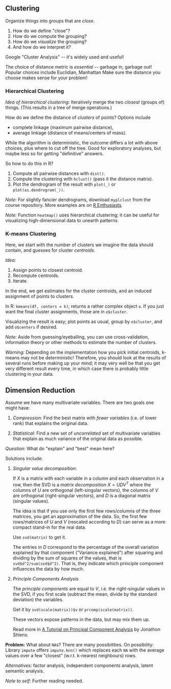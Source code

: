## Clustering

Organize things into groups that are *close*.

 1. How do we define "close"?
 2. How do we compute the grouping?
 3. How do we *visualize* the grouping?
 4. And how do we interpret it?
 
Google "Cluster Analysis" -- it's widely used and useful!

The choice of distance metric is *essential* -- garbage in, garbage out!
Popular choices include Euclidian, Manhattan
Make sure the distance you choose makes sense for your problem!

### Hierarchical Clustering

*Idea of hierarchical clustering:* 
Iteratively merge the two *closest* (groups of) things.
(This results in a tree of merge operations.)

How do we define the distance of *clusters* of points? Options include

 * complete linkage (maximum pairwise distance),
 * average linkage (distance of means/centers of mass).
 
While the algorithm is deterministic, the outcome differs a lot with above
choices, plus where to cut off the tree. Good for exploratory analyses, but
maybe less so for getting "definitive" answers.


So how to do this in R?

 1. Compute all pairwise distances with `dist()`.
 2. Compute the clustering with `hclust()` (pass it the distance matrix).
 3. Plot the dendrogram of the result with `plot(_)` or
    `plot(as.dendrogram(_))`.
 
*Note:* For slightly fancier dendrograms, download `myplclust` from the
course repository. More examples are on 
  [R Enthusiasts](http://gallery.r-enthusiasts/RGraphGallery.php).
  
*Note:* Function `heatmap()` uses hierarchical clustering; it can be useful
for visualizing high-dimensional data to unearth patterns.



### K-means Clustering

Here, we start with the number of clusters we imagine the data should contain,
and guesses for cluster *centroids*.

*Idea:* 

 1. Assign points to closest centroid.
 2. Recompute centroids.
 3. Iterate.
 
In the end, we get estimates for the cluster centroids, and an induced 
assignment of points to clusters.

In R: `kmeans(df, centers = k)`; returns a rather complex object `o`.
If you just want the final cluster assignments, those are in `o$cluster`.

Visualizing the result is easy; plot points as usual, group by `o$cluster`,
and add `o$centers` if desired.

*Note:* Aside from guessing/eyeballing, you can use cross-validation,
information theory or other methods to estimate the number of clusters.

*Warning:* Depending on the implementation how you pick initial centroids,
k-means may not be deterministic! Therefore, you should look at the results
of several runs before making up your mind; it may very well be that you get 
very different result every time, in which case there is probably little
clustering in your data.




## Dimension Reduction

Assume we have many multivariate variables. There are two goals one might have:

 1. *Compression:* Find the best matrix with *fewer variables* (i.e. of lower rank)
    that explains the original data.

 2. *Statistical:* Find a new set of *uncorrelated* set of multivariate
     variables that explain as much variance of the original data as possible.

    
*Question:* What do "explain" and "best" mean here?

Solutions include:

 1. *Singular value decomposition*:
 
      If $X$ is a matrix with each variable in a column and each observation
      in a row, then the SVD is a *matrix decomposition*
      $X = UDV^T$
      where the columns of $U$ are orthogonal (left-singular vectors), 
      the columns of $V$ are orthogonal (right-singular vectors), and
      $D$ is a diagonal matrix (singular values).
     
      The idea is that if you use only the first few rows/columns of the
      three matrices, you get an approximation of the data. So, the first
      few rows/matrices of $U$ and $V$ (rescaled according to $D$) can serve
      as a more compact stand-in for the real data.
     
      Use `svd(matrix)` to get it.
     
      The entries in $D$ correspond to the percentage of the overall variation
      explained by that component ("Variance explained") after squaring
      and dividing by the sum of squares of the values, that is
      `svd$d^2/sum(svd$d^2)`.
      That is, they indicate which principle component influences the data by how
      much.
     

 2. *Principle Components Analysis*
  
      The *principle components* are equal to $V$, i.e. the right-singular values 
      in the SVD, if you first scale (subtract the mean, divide by the standard 
      deviation) the variables.
  
      Get it by `svd(scale(matrix))$v` or `prcomp(scale(matrix))`.
      
      These vectors expose patterns in the data, but may mix them up.
      
      Read more in 
        [A Tutorial on Principal Component Analysis](http://arxiv.org/pdf/1404.1100.pdf)
      by Jonathon Shlens.

      
**Problem:** What about `NA`s? There are many possibilities.
On possibility:
Library `impute` offers `impute.knn()` which replaces each `NA` with the 
average values over a few "closest" (w.r.t. k-nearest neighbours) rows.

*Alternatives:* factor analysis, independent components analysis, 
latent semantic analysis.

*Note to self:* Further reading needed.
